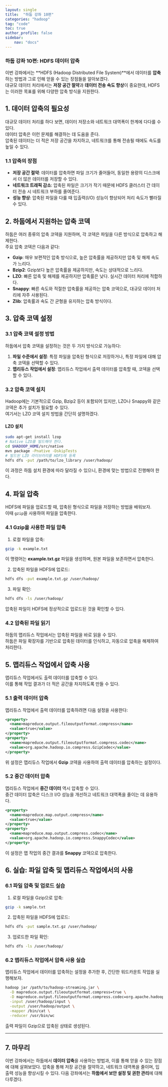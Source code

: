 ```yaml
---
layout: single
title:  "하둡 강좌 10편"
categories: "hadoop"
tag: "code"
toc: true
author_profile: false
sidebar:
    nav: "docs"
---
```


### 하둡 강좌 10편: **HDFS 데이터 압축**  
이번 강좌에서는 **HDFS (Hadoop Distributed File System)**에서 데이터를 **압축**하는 방법과 그로 인해 얻을 수 있는 장점들을 알아보겠다.  
대규모 데이터 처리에서는 **저장 공간 절약**과 **데이터 전송 속도 향상**이 중요한데, HDFS는 이러한 목표를 위해 다양한 압축 방식을 지원한다.  

## 1. 데이터 압축의 필요성  
대규모 데이터 처리를 하다 보면, 데이터 저장소와 네트워크 대역폭이 한계에 다다를 수 있다.  
데이터 압축은 이런 문제를 해결하는 데 도움을 준다.  
압축된 데이터는 더 적은 저장 공간을 차지하고, 네트워크를 통해 전송될 때에도 속도를 높일 수 있다.  

### 1.1 압축의 장점  
- **저장 공간 절약**: 데이터를 압축하면 파일 크기가 줄어들어, 동일한 용량의 디스크에서 더 많은 데이터를 저장할 수 있다.  
- **네트워크 트래픽 감소**: 압축된 파일은 크기가 작기 때문에 HDFS 클러스터 간 데이터 전송 시 네트워크 부하를 줄여준다.  
- **성능 향상**: 압축된 파일을 다룰 때 입출력(I/O) 성능이 향상되어 처리 속도가 빨라질 수 있다.  

## 2. 하둡에서 지원하는 압축 코덱  
하둡은 여러 종류의 압축 코덱을 지원하며, 각 코덱은 파일을 다른 방식으로 압축하고 해제한다.  
주요 압축 코덱은 다음과 같다:  
- **Gzip**: 매우 보편적인 압축 방식으로, 높은 압축률을 제공하지만 압축 및 해제 속도가 느리다.  
- **Bzip2**: Gzip보다 높은 압축률을 제공하지만, 속도는 상대적으로 느리다.  
- **LZO**: 빠른 압축 및 해제를 제공하지만 압축률은 낮다. 실시간 데이터 처리에 적합하다.  
- **Snappy**: 빠른 속도와 적절한 압축률을 제공하는 압축 코덱으로, 대규모 데이터 처리에 자주 사용된다.  
- **Zlib**: 압축률과 속도 간 균형을 유지하는 압축 방식이다.  

## 3. 압축 코덱 설정  
### 3.1 압축 코덱 설정 방법  
하둡에서 압축 코덱을 설정하는 것은 두 가지 방식으로 가능하다:  
1. **파일 수준에서 설정**: 특정 파일을 압축된 형식으로 저장하거나, 특정 파일에 대해 압축 코덱을 선택할 수 있다.  
2. **맵리듀스 작업에서 설정**: 맵리듀스 작업에서 출력 데이터를 압축할 때, 코덱을 선택할 수 있다.  

### 3.2 압축 코덱 설치  
Hadoop에는 기본적으로 Gzip, Bzip2 등이 포함되어 있지만, LZO나 Snappy와 같은 코덱은 추가 설치가 필요할 수 있다.  
여기서는 LZO 코덱 설치 방법을 간단히 설명하겠다.  

#### LZO 설치  
```bash
sudo apt-get install lzop
# Native LZO를 빌드해야 한다.
cd $HADOOP_HOME/src/native
mvn package -Pnative -DskipTests
# 빌드된 LZO 라이브러리를 HDFS에 등록
hdfs dfs -put /path/to/lzo_library /user/hadoop/
```  
이 과정은 하둡 설치 환경에 따라 달라질 수 있으니, 환경에 맞는 방법으로 진행해야 한다.  

## 4. 파일 압축  
HDFS에 파일을 업로드할 때, 압축된 형식으로 파일을 저장하는 방법을 배워보자.  
이때 `gzip`을 사용하여 파일을 압축한다.  

### 4.1 Gzip을 사용한 파일 압축  
  1. 로컬 파일을 압축:  
  ```bash
  gzip -k example.txt
  ```  
  이 명령어는 **example.txt.gz** 파일을 생성하며, 원본 파일을 보존하면서 압축한다.  

  2. 압축된 파일을 HDFS에 업로드:  
  ```bash
  hdfs dfs -put example.txt.gz /user/hadoop/
  ```  

  3. 파일 확인:  
  ```bash
  hdfs dfs -ls /user/hadoop/
  ```  

압축된 파일이 HDFS에 정상적으로 업로드된 것을 확인할 수 있다.  

### 4.2 압축된 파일 읽기  
하둡의 맵리듀스 작업에서는 압축된 파일을 바로 읽을 수 있다.  
하둡은 파일 확장자를 기반으로 압축된 데이터를 인식하고, 자동으로 압축을 해제하여 처리한다.  

## 5. 맵리듀스 작업에서 압축 사용  
맵리듀스 작업에서도 출력 데이터를 압축할 수 있다.  
이를 통해 작업 결과가 더 적은 공간을 차지하도록 만들 수 있다.  

### 5.1 출력 데이터 압축  
맵리듀스 작업에서 출력 데이터를 압축하려면 다음 설정을 사용한다:  
```xml
<property>
  <name>mapreduce.output.fileoutputformat.compress</name>
  <value>true</value>
</property>
<property>
  <name>mapreduce.output.fileoutputformat.compress.codec</name>
  <value>org.apache.hadoop.io.compress.GzipCodec</value>
</property>
```  
위 설정은 맵리듀스 작업에서 **Gzip** 코덱을 사용하여 출력 데이터를 압축하는 설정이다.  

### 5.2 중간 데이터 압축  
맵리듀스 작업에서 **중간 데이터** 역시 압축할 수 있다.  
중간 데이터 압축은 디스크 I/O 성능을 개선하고 네트워크 대역폭을 줄이는 데 유용하다.  
```xml
<property>
  <name>mapreduce.map.output.compress</name>
  <value>true</value>
</property>
<property>
  <name>mapreduce.map.output.compress.codec</name>
  <value>org.apache.hadoop.io.compress.SnappyCodec</value>
</property>
```  
이 설정은 맵 작업의 중간 결과를 **Snappy** 코덱으로 압축한다.  

## 6. 실습: 파일 압축 및 맵리듀스 작업에서의 사용  
### 6.1 파일 압축 및 업로드 실습  
  1. 로컬 파일을 Gzip으로 압축:  
  ```bash
  gzip -k sample.txt
  ```  

  2. 압축된 파일을 HDFS에 업로드:  
  ```bash
  hdfs dfs -put sample.txt.gz /user/hadoop/
  ```  

  3. 업로드한 파일 확인:  
  ```bash
  hdfs dfs -ls /user/hadoop/
  ```  

### 6.2 맵리듀스 작업에서 압축 사용 실습  
맵리듀스 작업에서 데이터를 압축하는 설정을 추가한 후, 간단한 워드카운트 작업을 실행해보자.  
```bash
hadoop jar /path/to/hadoop-streaming.jar \
  -D mapreduce.output.fileoutputformat.compress=true \
  -D mapreduce.output.fileoutputformat.compress.codec=org.apache.hadoop.io.compress.GzipCodec \
  -input /user/hadoop/input \
  -output /user/hadoop/output \
  -mapper /bin/cat \
  -reducer /usr/bin/wc
```  
출력 파일이 Gzip으로 압축된 상태로 생성된다.  

---

## 7. 마무리  
이번 강좌에서는 하둡에서 **데이터 압축**을 사용하는 방법과, 이를 통해 얻을 수 있는 장점에 대해 살펴보았다. 압축을 통해 저장 공간을 절약하고, 네트워크 대역폭을 줄이며, 입출력 성능을 향상시킬 수 있다. 다음 강좌에서는 **하둡에서 보안 설정 및 권한 관리**에 대해 다루겠다.  